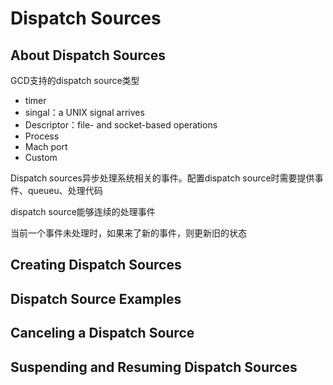 # Dispatch Sources

## About Dispatch Sources

GCD支持的dispatch source类型

* timer
* singal：a UNIX signal arrives
* Descriptor：file- and socket-based operations
* Process
* Mach port
* Custom

Dispatch sources异步处理系统相关的事件。配置dispatch source时需要提供事件、queueu、处理代码

dispatch source能够连续的处理事件

当前一个事件未处理时，如果来了新的事件，则更新旧的状态

## Creating Dispatch Sources

## Dispatch Source Examples

## Canceling a Dispatch Source

## Suspending and Resuming Dispatch Sources

## 



